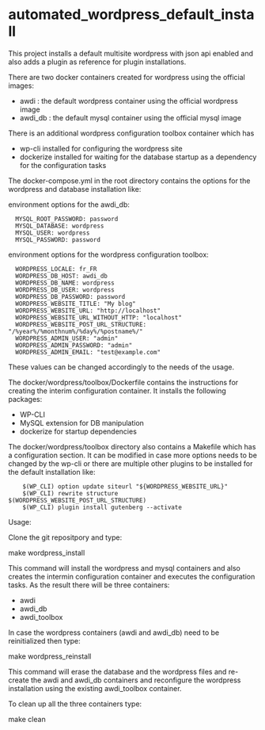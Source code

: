 # automated_wordpress_default_install
This project installs a default multisite wordpress with json api enabled and also adds a plugin as reference for plugin installations.

There are two docker containers created for wordpress using the official images:
- awdi : the default wordpress container using the official wordpress image
- awdi_db : the default mysql container using the official mysql image

There is an additional wordpress configuration toolbox container which has
- wp-cli installed for configuring the wordpress site
- dockerize installed for waiting for the database startup as a dependency for the configuration tasks

The docker-compose.yml in the root directory contains the options for the wordpress and database installation like:

environment options for the awdi_db:

      MYSQL_ROOT_PASSWORD: password
      MYSQL_DATABASE: wordpress
      MYSQL_USER: wordpress
      MYSQL_PASSWORD: password

environment options for the wordpress configuration toolbox:

      WORDPRESS_LOCALE: fr_FR
      WORDPRESS_DB_HOST: awdi_db
      WORDPRESS_DB_NAME: wordpress
      WORDPRESS_DB_USER: wordpress
      WORDPRESS_DB_PASSWORD: password
      WORDPRESS_WEBSITE_TITLE: "My blog"
      WORDPRESS_WEBSITE_URL: "http://localhost"
      WORDPRESS_WEBSITE_URL_WITHOUT_HTTP: "localhost"
      WORDPRESS_WEBSITE_POST_URL_STRUCTURE: "/%year%/%monthnum%/%day%/%postname%/"
      WORDPRESS_ADMIN_USER: "admin"
      WORDPRESS_ADMIN_PASSWORD: "admin"
      WORDPRESS_ADMIN_EMAIL: "test@example.com"

These values can be changed accordingly to the needs of the usage.

The docker/wordpress/toolbox/Dockerfile contains the instructions for creating the interim configuration container.
It installs the following packages:
- WP-CLI
- MySQL extension for DB manipulation
- dockerize for startup dependencies

The docker/wordpress/toolbox directory also contains a Makefile which has a configuration section. 
It can be modified in case more options needs to be changed by the wp-cli or there are multiple other plugins to be installed for the default installation like:

        $(WP_CLI) option update siteurl "${WORDPRESS_WEBSITE_URL}"
        $(WP_CLI) rewrite structure $(WORDPRESS_WEBSITE_POST_URL_STRUCTURE)
        $(WP_CLI) plugin install gutenberg --activate
        
Usage:

Clone the git repositpory and type:

make wordpress_install  

This command will install the wordpress and mysql containers and also creates the intermin configuration container and executes the configuration tasks.
As the result there will be three containers:
- awdi
- awdi_db
- awdi_toolbox

In case the wordpress containers (awdi and awdi_db) need to be reinitialized then type:

make wordpress_reinstall

This command will erase the database and the wordpress files and re-create the awdi and awdi_db containers and reconfigure the wordpress installation using the existing awdi_toolbox container.

To clean up all the three containers type:

make clean








